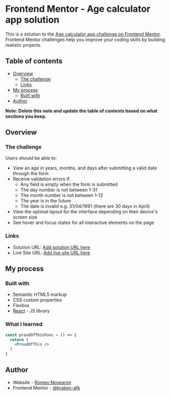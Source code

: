 # Frontend Mentor - Age calculator app solution

This is a solution to the [Age calculator app challenge on Frontend Mentor](https://www.frontendmentor.io/challenges/age-calculator-app-dF9DFFpj-Q). Frontend Mentor challenges help you improve your coding skills by building realistic projects.

## Table of contents

- [Overview](#overview)
  - [The challenge](#the-challenge)
  - [Links](#links)
- [My process](#my-process)
  - [Built with](#built-with)
- [Author](#author)

**Note: Delete this note and update the table of contents based on what sections you keep.**

## Overview

### The challenge

Users should be able to:

- View an age in years, months, and days after submitting a valid date through the form
- Receive validation errors if:
  - Any field is empty when the form is submitted
  - The day number is not between 1-31
  - The month number is not between 1-12
  - The year is in the future
  - The date is invalid e.g. 31/04/1991 (there are 30 days in April)
- View the optimal layout for the interface depending on their device's screen size
- See hover and focus states for all interactive elements on the page

### Links

- Solution URL: [Add solution URL here](https://www.frontendmentor.io/solutions/age-calculator-with-reactjs-YuqtHE23_v)
- Live Site URL: [Add live site URL here](https://age-calculator-app-solution.vercel.app/)

## My process

### Built with

- Semantic HTML5 markup
- CSS custom properties
- Flexbox
- [React](https://reactjs.org/) - JS library


### What I learned

```jsx
const proudOfThisFunc = () => {
  return (
    <ProudOfThis />
  )
}
```

## Author

- Website - [Romeo Noveanre](https://kraken-afk.github.io/)
- Frontend Mentor - [@kraken-afk](https://www.frontendmentor.io/profile/kraken-afk)
